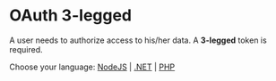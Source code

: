 # OAuth 3-legged

A user needs to authorize access to his/her data. A **3-legged** token is required.

Choose your language: [NodeJS](oauth/3legged/nodejs) | [.NET](oauth/3legged/net) | [PHP](oauth/3legged/php)